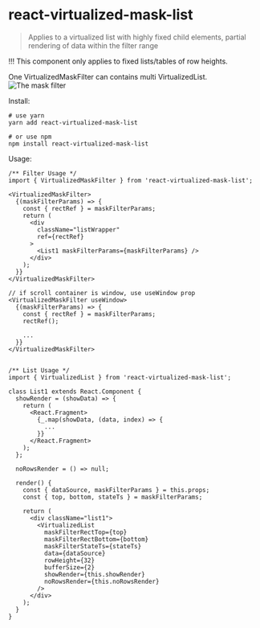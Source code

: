 # react-virtualized-mask-list
> Applies to a virtualized list with highly fixed child elements, partial rendering of data within the filter range

!!! This component only applies to fixed lists/tables of row heights.

One VirtualizedMaskFilter can contains multi VirtualizedList.
![The mask filter](https://i.imgur.com/ZqjPX1w.jpg)

Install:
```
# use yarn
yarn add react-virtualized-mask-list

# or use npm
npm install react-virtualized-mask-list
```

Usage:
```
/** Filter Usage */
import { VirtualizedMaskFilter } from 'react-virtualized-mask-list';

<VirtualizedMaskFilter>
  {(maskFilterParams) => {
    const { rectRef } = maskFilterParams;
    return (
      <div
        className="listWrapper"
        ref={rectRef}
      >
        <List1 maskFilterParams={maskFilterParams} />
      </div>
    );
  }}
</VirtualizedMaskFilter>

// if scroll container is window, use useWindow prop
<VirtualizedMaskFilter useWindow>
  {(maskFilterParams) => {
    const { rectRef } = maskFilterParams;
    rectRef();

    ...
  }}
</VirtualizedMaskFilter>


/** List Usage */
import { VirtualizedList } from 'react-virtualized-mask-list';

class List1 extends React.Component {
  showRender = (showData) => {
    return (
      <React.Fragment>
        {_.map(showData, (data, index) => {
          ...
        }}
      </React.Fragment>
    );
  };

  noRowsRender = () => null;

  render() {
    const { dataSource, maskFilterParams } = this.props;
    const { top, bottom, stateTs } = maskFilterParams;

    return (
      <div className="list1">
        <VirtualizedList
          maskFilterRectTop={top}
          maskFilterRectBottom={bottom}
          maskFilterStateTs={stateTs}
          data={dataSource}
          rowHeight={32}
          bufferSize={2}
          showRender={this.showRender}
          noRowsRender={this.noRowsRender}
        />
      </div>
    );
  }
}
```
